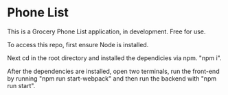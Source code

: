 # Phone List

This is a Grocery Phone List application, in development. Free for use.

To access this repo, first ensure Node is installed.

Next cd in the root directory and installed the dependicies via npm. "npm i".

After the dependencies are installed, open two terminals, run the front-end by running "npm run start-webpack" and then run the backend with "npm run start".
